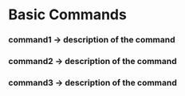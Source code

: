 # Basic Commands

### command1 -> description of the command
### command2 -> description of the command
### command3 -> description of the command